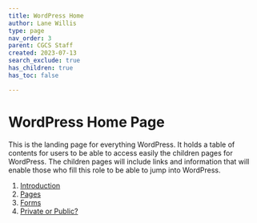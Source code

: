 ```yaml
---
title: WordPress Home
author: Lane Willis
type: page
nav_order: 3
parent: CGCS Staff
created: 2023-07-13
search_exclude: true
has_children: true
has_toc: false

---
```


# WordPress Home Page
This is the landing page for everything WordPress. It holds a table of contents for users to be able to access easily the children pages for WordPress. The children pages will include links and information that will enable those who fill this role to be able to jump into WordPress.

1. [Introduction](/cgcs-staff-information/wordpress/wordpress-introduction.html)
2. [Pages](/cgcs-staff-information/wordpress/wordpress-pages.html)
3. [Forms](/cgcs-staff-information/wordpress/wordpress-forms.html)
4. [Private or Public?](/cgcs-staff-information/wordpress/wp-private-or-public.html)